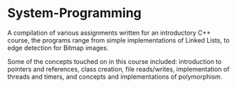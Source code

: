 # System-Programming

A compilation of various assignments written for an introductory C++ course, the programs range from simple implementations of Linked Lists, to edge detection for Bitmap images.

Some of the concepts touched on in this course included: introduction to pointers and references, class creation, file reads/writes,
implementation of threads and timers, and concepts and implementations of polymorphism.
